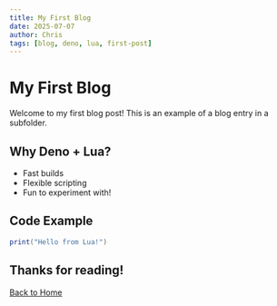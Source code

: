 ```yaml
---
title: My First Blog
date: 2025-07-07
author: Chris
tags: [blog, deno, lua, first-post]
---
```


# My First Blog

Welcome to my first blog post! This is an example of a blog entry in a subfolder.

## Why Deno + Lua?

- Fast builds
- Flexible scripting
- Fun to experiment with!

## Code Example

```lua
print("Hello from Lua!")
```

## Thanks for reading!

[Back to Home](/)
